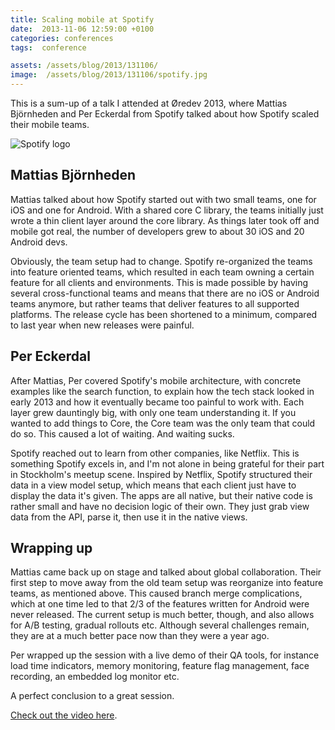 ```yaml
---
title: Scaling mobile at Spotify
date:  2013-11-06 12:59:00 +0100
categories: conferences
tags:  conference

assets: /assets/blog/2013/131106/
image:  /assets/blog/2013/131106/spotify.jpg
---
```


This is a sum-up of a talk I attended at Øredev 2013, where Mattias Björnheden 
and  Per Eckerdal from Spotify talked about how Spotify scaled their mobile teams.

![Spotify logo]({{page.image}})


## Mattias Björnheden

Mattias talked about how Spotify started out with two small teams, one for iOS and
one for Android. With a shared core C library, the teams initially just wrote a thin
client layer around the core library. As things later took off and mobile got real, 
the number of developers grew to about 30 iOS and 20 Android devs.

Obviously, the team setup had to change. Spotify re-organized the teams into feature
oriented teams, which resulted in each team owning a certain feature for all clients
and environments. This is made possible by having several cross-functional teams and
means that there are no iOS or Android teams anymore, but rather teams that deliver
features to all supported platforms. The release cycle has been shortened to a minimum, 
compared to last year when new releases were painful.


## Per Eckerdal

After Mattias, Per covered Spotify's mobile architecture, with concrete examples like
the search function, to explain how the tech stack looked in early 2013 and how it
eventually became too painful to work with. Each layer grew dauntingly big, with only
one team understanding it. If you wanted to add things to Core, the Core team was the
only team that could do so. This caused a lot of waiting. And waiting sucks.

Spotify reached out to learn from other companies, like Netflix. This is something
Spotify excels in, and I'm not alone in being grateful for their part in Stockholm's
meetup scene. Inspired by Netflix, Spotify structured their data in a view model setup,
which means that each client just have to display the data it's given. The apps are all native, but their native code is rather small and have no decision logic of their own.
They just grab view data from the API, parse it, then use it in the native views.


## Wrapping up

Mattias came back up on stage and talked about global collaboration. Their first
step to move away from the old team setup was reorganize into feature teams, as
mentioned above. This caused branch merge complications, which at one time led
to that 2/3 of the features written for Android were never released. The current
setup is much better, though, and also allows for A/B testing, gradual rollouts
etc. Although several challenges remain, they are at a much better pace now than
they were a year ago.

Per wrapped up the session with a live demo of their QA tools, for instance load
time indicators, memory monitoring, feature flag management, face recording, an 
embedded log monitor etc. 

A perfect conclusion to a great session.

[Check out the video here](http://oredev.org/oredev2013/2013/videos.html).